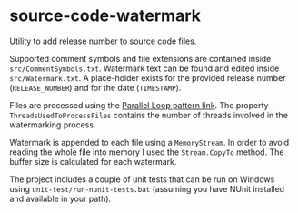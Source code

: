 source-code-watermark
=====================

Utility to add release number to source code files.

Supported comment symbols and file extensions are contained inside `src/CommentSymbols.txt`.
Watermark text can be found and edited inside `src/Watermark.txt`. A place-holder exists for the provided release number (`RELEASE_NUMBER`) and for the date (`TIMESTAMP`). 

Files are processed using the [Parallel Loop pattern link](http://msdn.microsoft.com/en-us/library/ff963552.aspx). The property `ThreadsUsedToProcessFiles` contains the number of threads involved in the watermarking process.

Watermark is appended to each file using a `MemoryStream`. In order to avoid reading the whole file into memory I used the `Stream.CopyTo` method. The buffer size is calculated for each watermark.

The project includes a couple of unit tests that can be run on Windows using `unit-test/run-nunit-tests.bat` (assuming you have NUnit installed and available in your path).